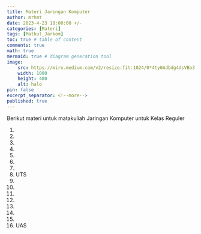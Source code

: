 ```yaml
---
title: Materi Jaringan Komputer
author: mrhmt
date: 2023-4-23 18:00:00 +/-
categories: [Materi]
tags: [Matkul_Jarkom]
toc: true # table of content
comments: true 
math: true
mermaid: true # diagram generation tool
image:
    src: https://miro.medium.com/v2/resize:fit:1024/0*4ty0Adbdg4dsVBo3.png
    width: 1000 
    height: 400
    alt: halo
pin: false
excerpt_separator: <!--more-->
published: true
---
```


Berikut materi untuk matakuliah Jaringan Komputer untuk Kelas Reguler

1. 
2. 
3. 
4. 
5. 
6. 
7. 
8. UTS
9. 
10. 
11. 
12. 
13. 
14. 
15. 
16. UAS